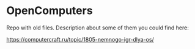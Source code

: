 # OpenComputers
Repo with old files. Description about some of them you could find here:

https://computercraft.ru/topic/1805-nemnogo-igr-dlya-os/
